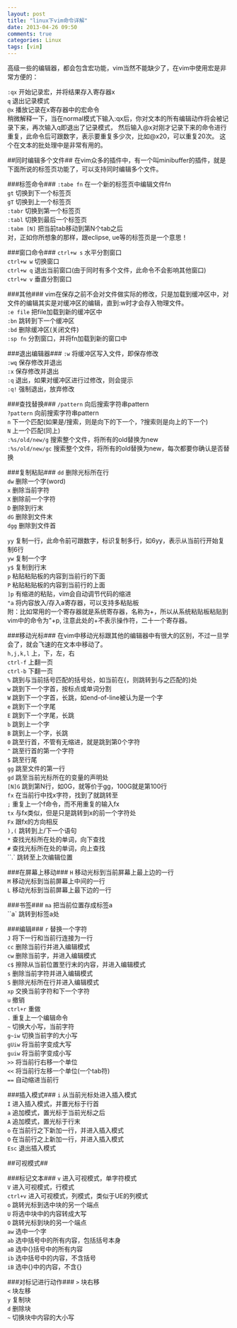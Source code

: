 ```yaml
---
layout: post
title: "linux下vim命令详解"
date: 2013-04-26 09:50
comments: true
categories: Linux
tags: [vim]
---
```

高级一些的编辑器，都会包含宏功能，vim当然不能缺少了，在vim中使用宏是非常方便的：

`:qx`     开始记录宏，并将结果存入寄存器x    
`q`     退出记录模式    
`@x`     播放记录在x寄存器中的宏命令    
    稍微解释一下，当在normal模式下输入:qx后，你对文本的所有编辑动作将会被记录下来，再次输入q即退出了记录模式，
    然后输入@x对刚才记录下来的命令进行重复，此命令后可跟数字，表示要重复多少次，比如@x20，可以重复20次。
    这个在文本的批处理中是非常有用的。    
    
##同时编辑多个文件##
    在vim众多的插件中，有一个叫minibuffer的插件，就是下面所说的标签页功能了，可以支持同时编辑多个文件。    

###标签命令###
`:tabe fn`     在一个新的标签页中编辑文件fn    
`gt`     切换到下一个标签页    
`gT`     切换到上一个标签页    
`:tabr`     切换到第一个标签页    
`:tabl`     切换到最后一个标签页    
`:tabm [N]`     把当前tab移动到第N个tab之后    
    对，正如你所想象的那样，跟eclipse, ue等的标签页是一个意思！    

###窗口命令###
`ctrl+w s`     水平分割窗口    
`ctrl+w w`     切换窗口    
`ctrl+w q`     退出当前窗口(由于同时有多个文件，此命令不会影响其他窗口)    
`ctrl+w v`     垂直分割窗口    

###其他###
vim在保存之前不会对文件做实际的修改，只是加载到缓冲区中，对文件的编辑其实是对缓冲区的编辑，直到:w时才会存入物理文件。    
`:e file`     把file加载到新的缓冲区中    
`:bn`     跳转到下一个缓冲区    
`:bd`     删除缓冲区(关闭文件)    
`:sp fn`     分割窗口，并将fn加载到新的窗口中    

###退出编辑器###
`:w`     将缓冲区写入文件，即保存修改    
`:wq`     保存修改并退出    
`:x`     保存修改并退出    
`:q`     退出，如果对缓冲区进行过修改，则会提示    
`:q!`     强制退出，放弃修改    

###查找替换###
`/pattern`     向后搜索字符串pattern    
`?pattern`     向前搜索字符串pattern    
`n`     下一个匹配(如果是/搜索，则是向下的下一个，?搜索则是向上的下一个)    
`N`     上一个匹配(同上)    
`:%s/old/new/g`     搜索整个文件，将所有的old替换为new    
`:%s/old/new/gc`     搜索整个文件，将所有的old替换为new，每次都要你确认是否替换   

###复制粘贴###
`dd`     删除光标所在行    
`dw`     删除一个字(word)    
`x`     删除当前字符    
`X`     删除前一个字符    
`D`     删除到行末    
`dG`    删除到文件末    
`dgg`    删除到文件首    

`yy`     复制一行，此命令前可跟数字，标识复制多行，如6yy，表示从当前行开始复制6行    
`yw`     复制一个字    
`y$`     复制到行末    
`p`     粘贴粘贴板的内容到当前行的下面    
`P`     粘贴粘贴板的内容到当前行的上面    
`]p`     有缩进的粘贴，vim会自动调节代码的缩进    
`"a`     将内容放入/存入a寄存器，可以支持多粘贴板    
    附：比如常用的一个寄存器就是系统寄存器，名称为+，所以从系统粘贴板粘贴到vim中的命令为"+p,
    注意此处的+不表示操作符，二十一个寄存器。    

###移动光标###
    在vim中移动光标跟其他的编辑器中有很大的区别，不过一旦学会了，就会飞速的在文本中移动了。    
`h,j,k,l`     上，下，左，右    
`ctrl-f`     上翻一页    
`ctrl-b`     下翻一页    
`%`     跳到与当前括号匹配的括号处，如当前在{，则跳转到与之匹配的}处    
`w`     跳到下一个字首，按标点或单词分割    
`W`     跳到下一个字首，长跳，如end-of-line被认为是一个字    
`e`     跳到下一个字尾    
`E`     跳到下一个字尾，长跳    
`b`     跳到上一个字    
`B`     跳到上一个字，长跳    
`0`     跳至行首，不管有无缩进，就是跳到第0个字符    
`^`     跳至行首的第一个字符    
`$`     跳至行尾    
`gg`     跳至文件的第一行    
`gd`     跳至当前光标所在的变量的声明处    
`[N]G`     跳到第N行，如0G，就等价于gg，100G就是第100行    
`fx`     在当前行中找x字符，找到了就跳转至    
`;`     重复上一个f命令，而不用重复的输入fx    
`tx`     与fx类似，但是只是跳转到x的前一个字符处    
`Fx`     跟fx的方向相反    
`),(`     跳转到上/下一个语句    
`*`     查找光标所在处的单词，向下查找    
`#`     查找光标所在处的单词，向上查找    
``.`     跳转至上次编辑位置    

###在屏幕上移动###
`H`     移动光标到当前屏幕上最上边的一行    
`M`     移动光标到当前屏幕上中间的一行    
`L`     移动光标到当前屏幕上最下边的一行    

###书签###
`ma`     把当前位置存成标签a    
``a`     跳转到标签a处    

###编辑###
`r`     替换一个字符    
`J`     将下一行和当前行连接为一行    
`cc`     删除当前行并进入编辑模式    
`cw`     删除当前字，并进入编辑模式    
`c$`     擦除从当前位置至行末的内容，并进入编辑模式    
`s`     删除当前字符并进入编辑模式    
`S`     删除光标所在行并进入编辑模式    
`xp`     交换当前字符和下一个字符    
`u`     撤销    
`ctrl+r`     重做    
`.`     重复上一个编辑命令    
`~`     切换大小写，当前字符    
`g~iw`     切换当前字的大小写    
`gUiw`     将当前字变成大写    
`guiw`     将当前字变成小写    
`>>`     将当前行右移一个单位    
`<<`     将当前行左移一个单位(一个tab符)    
`==`     自动缩进当前行    

###插入模式###
`i`     从当前光标处进入插入模式    
`I`     进入插入模式，并置光标于行首    
`a`     追加模式，置光标于当前光标之后    
`A`     追加模式，置光标于行末    
`o`     在当前行之下新加一行，并进入插入模式    
`O`     在当前行之上新加一行，并进入插入模式    
`Esc`     退出插入模式   

##可视模式##

###标记文本###
`v`     进入可视模式，单字符模式    
`V`     进入可视模式，行模式    
`ctrl+v`     进入可视模式，列模式，类似于UE的列模式    
`o`     跳转光标到选中块的另一个端点    
`U`     将选中块中的内容转成大写    
`O`     跳转光标到块的另一个端点    
`aw`     选中一个字    
`ab`     选中括号中的所有内容，包括括号本身    
`aB`     选中{}括号中的所有内容    
`ib`     选中括号中的内容，不含括号    
`iB`     选中{}中的内容，不含{}    

###对标记进行动作###
`>`     块右移    
`<`     块左移    
`y`     复制块    
`d`     删除块    
`~`     切换块中内容的大小写    

